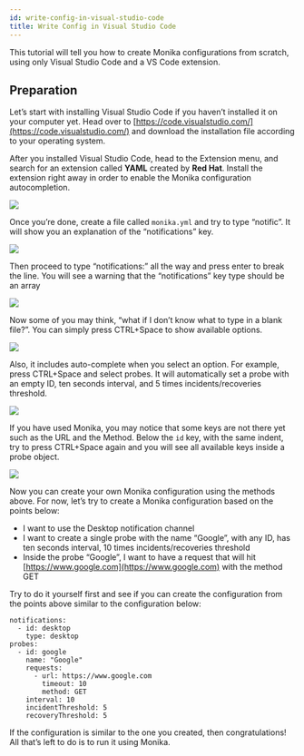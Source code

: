 ```yaml
---
id: write-config-in-visual-studio-code
title: Write Config in Visual Studio Code
---
```


This tutorial will tell you how to create Monika configurations from scratch, using only Visual Studio Code and a VS Code extension.

## Preparation

Let’s start with installing Visual Studio Code if you haven’t installed it on your computer yet. Head over to [https://code.visualstudio.com/](https://code.visualstudio.com/) and download the installation file according to your operating system.

After you installed Visual Studio Code, head to the Extension menu, and search for an extension called **YAML** created by **Red Hat**. Install the extension right away in order to enable the Monika configuration autocompletion.

![](https://miro.medium.com/max/1400/1*9R7agkYSGoSIqcEbPFxllA.png)

Once you’re done, create a file called `monika.yml` and try to type “notific”. It will show you an explanation of the “notifications” key.

![](https://miro.medium.com/max/1400/1*ye0j0MT9HFGm3TMb_0sMjw.png)

Then proceed to type “notifications:” all the way and press enter to break the line. You will see a warning that the “notifications” key type should be an array

![](https://miro.medium.com/max/1400/1*dAxISW6GtYdeTxSHlV6YCw.png)

Now some of you may think, “what if I don’t know what to type in a blank file?”. You can simply press CTRL+Space to show available options.

![](https://miro.medium.com/max/1400/1*GB73EpEOXKl4UpBqaDP3Mw.png)

Also, it includes auto-complete when you select an option. For example, press CTRL+Space and select probes. It will automatically set a probe with an empty ID, ten seconds interval, and 5 times incidents/recoveries threshold.

![](https://miro.medium.com/max/854/1*98EBPAbUlDm0mQ-0xVArOw.png)

If you have used Monika, you may notice that some keys are not there yet such as the URL and the Method. Below the `id` key, with the same indent, try to press CTRL+Space again and you will see all available keys inside a probe object.

![](https://miro.medium.com/max/1400/1*DhTDIrtmUGgGXxd1LmjUbw.png)

Now you can create your own Monika configuration using the methods above. For now, let’s try to create a Monika configuration based on the points below:

- I want to use the Desktop notification channel
- I want to create a single probe with the name “Google”, with any ID, has ten seconds interval, 10 times incidents/recoveries threshold
- Inside the probe “Google”, I want to have a request that will hit [https://www.google.com](https://www.google.com) with the method GET

Try to do it yourself first and see if you can create the configuration from the points above similar to the configuration below:

```
notifications:
  - id: desktop
    type: desktop
probes:
  - id: google
    name: "Google"
    requests:
      - url: https://www.google.com
        timeout: 10
        method: GET
    interval: 10
    incidentThreshold: 5
    recoveryThreshold: 5
```

If the configuration is similar to the one you created, then congratulations! All that’s left to do is to run it using Monika.

